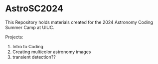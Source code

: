 # AstroSC2024
This Repository holds materials created for the 2024 Astronomy Coding Summer Camp at UIUC. 

Projects:

1. Intro to Coding
2. Creating multicolor astronomy images
3. transient detection??
